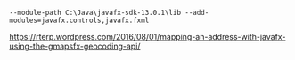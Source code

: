 ```
--module-path C:\Java\javafx-sdk-13.0.1\lib --add-modules=javafx.controls,javafx.fxml
```
https://rterp.wordpress.com/2016/08/01/mapping-an-address-with-javafx-using-the-gmapsfx-geocoding-api/
